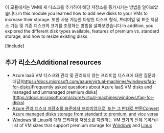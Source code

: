 <span data-ttu-id="dad33-101">이 모듈에서는 VM에 새 디스크를 추가하여 해당 저장소를 증가시키는 방법을 알아보았습니다.</span><span class="sxs-lookup"><span data-stu-id="dad33-101">In this module you learned how to add new disks to your VMs to increase their storage.</span></span> <span data-ttu-id="dad33-102">또한 사용 가능한 다양한 디스크 형식, 프리미엄 및 표준 저장소 기능 및 기존 디스크의 크기를 조정하는 방법을 살펴보았습니다.</span><span class="sxs-lookup"><span data-stu-id="dad33-102">In addition, you explored the different disk types available, features of premium vs. standard storage, and how to resize existing disks.</span></span>

[!include[](../../../includes/azure-sandbox-cleanup.md)]

## <a name="additional-resources"></a><span data-ttu-id="dad33-103">추가 리소스</span><span class="sxs-lookup"><span data-stu-id="dad33-103">Additional resources</span></span>

- <span data-ttu-id="dad33-104">Azure IaaS VM 디스크와 관리 및 관리되지 않는 프리미엄 디스크에 대한 질문과 대답](https://docs.microsoft.com/azure/virtual-machines/windows/faq-for-disks)</span><span class="sxs-lookup"><span data-stu-id="dad33-104">Frequently asked questions about Azure IaaS VM disks and managed and unmanaged premium disks](https://docs.microsoft.com/azure/virtual-machines/windows/faq-for-disks)</span></span>
- [<span data-ttu-id="dad33-105">Azure 관리 디스크 저장소를 표준에서 프리미엄으로, 또는 그 반대로 변환</span><span class="sxs-lookup"><span data-stu-id="dad33-105">Convert Azure managed disks storage from standard to premium, and vice versa</span></span>](https://docs.microsoft.com/azure/virtual-machines/linux/convert-disk-storage)
- <span data-ttu-id="dad33-106">[Windows](https://docs.microsoft.com/azure/virtual-machines/windows/sizes) 및 [Linux](https://docs.microsoft.com/azure/virtual-machines/linux/sizes)에 대해 프리미엄 저장소를 지원하는 VM 크기의 전체 목록</span><span class="sxs-lookup"><span data-stu-id="dad33-106">Full list of VM sizes that support premium storage for [Windows](https://docs.microsoft.com/azure/virtual-machines/windows/sizes) and [Linux](https://docs.microsoft.com/azure/virtual-machines/linux/sizes)</span></span>
